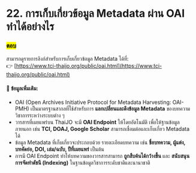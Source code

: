 # 22. การเก็บเกี่ยวข้อมูล Metadata ผ่าน OAI ทำได้อย่างไร

### <mark style="color:$success;">ตอบ</mark>

สามารถดูรายการลิงก์สำหรับการเก็บเกี่ยวข้อมูล Metadata ได้ที่:\
👉 [https://www.tci-thaijo.org/public/oai.html](https://www.tci-thaijo.org/public/oai.html)

#### 📖 ข้อมูลเพิ่มเติม:

* OAI (Open Archives Initiative Protocol for Metadata Harvesting: OAI-PMH) เป็นมาตรฐานสากลที่ใช้สำหรับการ **แลกเปลี่ยนและดึงข้อมูล Metadata** ของบทความวิชาการระหว่างระบบต่าง ๆ
* วารสารที่เผยแพร่บน ThaiJO จะมี **OAI Endpoint** ให้โดยอัตโนมัติ เพื่อให้ฐานข้อมูลภายนอก เช่น **TCI, DOAJ, Google Scholar** สามารถเชื่อมต่อและเก็บเกี่ยว Metadata ได้
* ข้อมูล Metadata ที่เก็บเกี่ยวจะประกอบด้วย รายละเอียดบทความ เช่น **ชื่อบทความ, ผู้แต่ง, บทคัดย่อ, DOI, เล่ม/ฉบับ, ปีที่เผยแพร่** เป็นต้น
* การมี OAI Endpoint ทำให้บทความของวารสารสามารถ **ถูกสืบค้นได้กว้างขึ้น** และ **สนับสนุนการจัดทำดัชนี (Indexing)** ในฐานข้อมูลวิชาการระดับชาติและนานาชาติ
